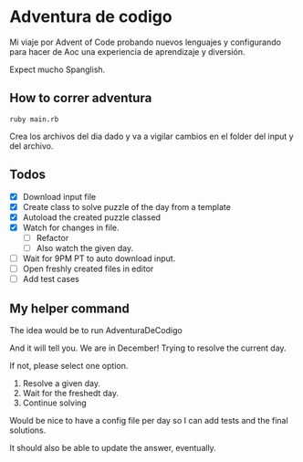 # Adventura de codigo

Mi viaje por Advent of Code probando nuevos lenguajes y configurando para hacer de Aoc una experiencia de aprendizaje y diversión.

Expect mucho Spanglish.

## How to correr adventura

```
ruby main.rb
```

Crea los archivos del dia dado y va a vigilar cambios en el folder del input y del archivo.

## Todos

- [x] Download input file
- [x] Create class to solve puzzle of the day from a template
- [x] Autoload the created puzzle classed
- [x] Watch for changes in file.
  - [ ] Refactor
  - [ ] Also watch the given day.
- [ ] Wait for 9PM PT to auto download input.
- [ ] Open freshly created files in editor
- [ ] Add test cases

## My helper command

The idea would be to run AdventuraDeCodigo

And it will tell you.
We are in December! Trying to resolve the current day.

If not, please select one option.

1. Resolve a given day.
2. Wait for the freshedt day.
3. Continue solving

Would be nice to have a config file per day so I can add tests and the final solutions.

It should also be able to update the answer, eventually.
